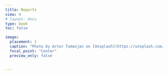 ```yaml
---
title: Reports
view: 4
# layout: docs
type: book
toc: false

image:
  placement: 1
  caption: "Photo by Artur Tumasjan on [Unsplash](https://unsplash.com/s/photos/report-uk?utm_source=unsplash&utm_medium=referral&utm_content=creditCopyText)"
  focal_point: "Center"
  preview_only: false
 

---
```



